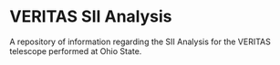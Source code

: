 # VERITAS SII Analysis

A repository of information regarding the SII Analysis for the VERITAS telescope performed at Ohio State.  
